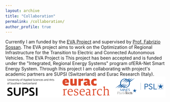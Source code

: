 ```yaml
---
layout: archive
title: "Collaboration"
permalink: /collaboration/ 
author_profile: true
---
```




Currently I am funded by the [EVA Project](https://evaproject.eu/) and supervised by [Prof. Fabrizio Sossan](https://cv.archives-ouvertes.fr/fabrizio-sossan). The EVA project aims to work on the Optimization of Regional Infrastructure for the Transition to Electric and Connected Autonomous Vehicles. The EVA Project is  This project has been accepted and is funded under the "Integrated, Regional Energy Systems" program ofERA-Net Smart Energy System. Through Ihis project I am collaborating with  project's academic partners are SUPSI (Switzerland) and Eurac Research (Italy).
![Alt Text](https://github.com/BiswarupM/BiswarupM.github.io/blob/master/images/EVA_Partners2.png)
